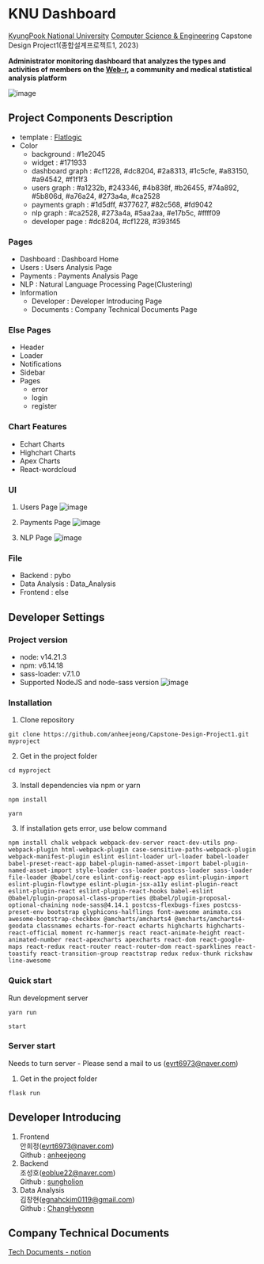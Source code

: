 # KNU Dashboard

[KyungPook National University](https://www.knu.ac.kr/wbbs/wbbs/main/main.action) [Computer Science & Engineering](https://cse.knu.ac.kr/) Capstone Design Project1(종합설계프로젝트1, 2023)

**Administrator monitoring dashboard that analyzes the types and activities of members on the [Web-r](https://web-r.org/), a community and medical statistical analysis platform**

![image](https://github.com/anheejeong/Capstone-Design-Project1/assets/100365693/02a18a30-93e9-49a6-be9c-b69da666bba9)

## Project Components Description

* template : [Flatlogic](https://github.com/flatlogic/light-blue-react-template)
* Color
    * background : #1e2045
    * widget : #171933
    * dashboard graph : #cf1228, #dc8204, #2a8313, #1c5cfe, #a83150, #a94542, #f1f1f3
    * users graph : #a1232b, #243346, #4b838f, #b26455, #74a892, #5b806d, #a76a24, #273a4a, #ca2528
    * payments graph : #1d5dff, #377627, #82c568, #fd9042
    * nlp graph : #ca2528, #273a4a, #5aa2aa, #e17b5c, #ffff09
    * developer page : #dc8204, #cf1228, #393f45

### Pages

* Dashboard : Dashboard Home
* Users : Users Analysis Page
* Payments : Payments Analysis Page
* NLP : Natural Language Processing Page(Clustering)
* Information
    * Developer : Developer Introducing Page
    * Documents : Company Technical Documents Page

### Else Pages

* Header
* Loader
* Notifications
* Sidebar
* Pages
    * error
    * login
    * register

### Chart Features

* Echart Charts
* Highchart Charts
* Apex Charts
* React-wordcloud

### UI

1. Users Page
![image](https://github.com/anheejeong/Capstone-Design-Project1/assets/100365693/a0d67805-0d01-43fc-8a02-f597713a3d1a)

2. Payments Page
![image](https://github.com/anheejeong/Capstone-Design-Project1/assets/100365693/ad3ac7a8-793b-46df-acb4-b4f8e1bbe49d)

3. NLP Page
![image](https://github.com/anheejeong/Capstone-Design-Project1/assets/100365693/0f3ebce5-3932-4c31-8751-107a78ab6bda)

### File
* Backend : pybo
* Data Analysis : Data_Analysis
* Frontend : else

## Developer Settings
### Project version

- node: v14.21.3
- npm: v6.14.18
- sass-loader: v7.1.0
- Supported NodeJS and node-sass version
![image](https://github.com/anheejeong/Capstone-Design-Project1/assets/100365693/344fc63f-2e93-44c4-bf92-a4c9f643d4ff)


### Installation 

1. Clone repository
```shell
git clone https://github.com/anheejeong/Capstone-Design-Project1.git myproject
```
2. Get in the project folder
```shell
cd myproject
```
3. Install dependencies via npm or yarn
```shell
npm install
```
```shell
yarn
```
3. If installation gets error, use below command
```shell
npm install chalk webpack webpack-dev-server react-dev-utils pnp-webpack-plugin html-webpack-plugin case-sensitive-paths-webpack-plugin webpack-manifest-plugin eslint eslint-loader url-loader babel-loader babel-preset-react-app babel-plugin-named-asset-import babel-plugin-named-asset-import style-loader css-loader postcss-loader sass-loader file-loader @babel/core eslint-config-react-app eslint-plugin-import eslint-plugin-flowtype eslint-plugin-jsx-a11y eslint-plugin-react eslint-plugin-react eslint-plugin-react-hooks babel-eslint @babel/plugin-proposal-class-properties @babel/plugin-proposal-optional-chaining node-sass@4.14.1 postcss-flexbugs-fixes postcss-preset-env bootstrap glyphicons-halflings font-awesome animate.css awesome-bootstrap-checkbox @amcharts/amcharts4 @amcharts/amcharts4-geodata classnames echarts-for-react echarts highcharts highcharts-react-official moment rc-hammerjs react react-animate-height react-animated-number react-apexcharts apexcharts react-dom react-google-maps react-redux react-router react-router-dom react-sparklines react-toastify react-transition-group reactstrap redux redux-thunk rickshaw line-awesome
```

### Quick start
Run development server
```shell
yarn run
```
```shell
start
```

### Server start
Needs to turn server - Please send a mail to us
(eyrt6973@naver.com)

1. Get in the project folder
```shell
flask run
```

## Developer Introducing
1. Frontend<br/>
안희정(eyrt6973@naver.com)<br/>
Github : [anheejeong](https://github.com/anheejeong)
2. Backend<br/>
조성호(eoblue22@naver.com)<br/>
Github : [sungholion](https://github.com/sungholion)
3. Data Analysis<br/>
김창현(egnahckim0119@gmail.com)<br/>
Github : [ChangHyeonn](https://github.com/ChangHyeonn)

## Company Technical Documents
[Tech Documents - notion](https://sharp-individual-1ab.notion.site/ce53e7d6ca804e86a85d55f5cc8b234d?pvs=4)